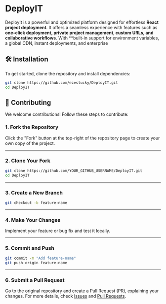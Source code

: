# DeployIT
  DeployIt is a powerful and optimized platform designed for effortless **React project deployment**. It offers a seamless experience with features such as **one-click deployment, private project management, custom URLs, and collaborative workflows**. With **built-in support for environment variables, a global CDN, instant deployments, and enterprise

  
## 🛠 Installation

To get started, clone the repository and install dependencies:

```bash
git clone https://github.com/ezeslucky/DeployIT.git
cd DeployIT 

```


## 🤝 Contributing
We welcome contributions! Follow these steps to contribute:

### 1. Fork the Repository
Click the "Fork" button at the top-right of the repository page to create your own copy of the project.

---
### 2. Clone Your Fork
```bash
git clone https://github.com/YOUR_GITHUB_USERNAME/DeployIT.git
cd DeployIT 
```
---
### 3. Create a New Branch
```bash
git checkout -b feature-name
```
---
### 4. Make Your Changes
Implement your feature or bug fix and test it locally.

---

### 5. Commit and Push
```bash
git commit -m "Add feature-name"
git push origin feature-name
```
---
### 6. Submit a Pull Request
Go to the original repository and create a Pull Request (PR), explaining your changes.
For more details, check [Issues](https://github.com/ezeslucky/DeployIT/issues) and [Pull Requests](https://github.com/ezeslucky/DeployIT/pulls).
